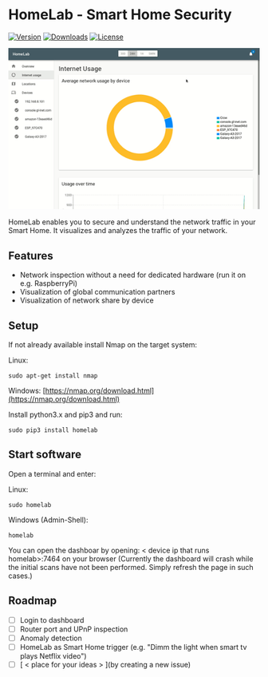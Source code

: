 # HomeLab - Smart Home Security

[![Version](https://img.shields.io/pypi/v/homelab.svg)](http://pypi.python.org/pypi/HomeLab/)
[![Downloads](https://img.shields.io/pypi/dm/homelab.svg?style=plastic)](http://pypi.python.org/pypi/HomeLab/)
[![License](https://img.shields.io/pypi/dm/homelab.svg?style=plastic)](http://pypi.python.org/pypi/HomeLab/)

[![HomeLab demo](./img/banner.gif)](http://pypi.python.org/pypi/HomeLab/)

HomeLab enables you to secure and understand the network traffic in your Smart Home.
It visualizes and analyzes the traffic of your network.

## Features
  + Network inspection without a need for dedicated hardware (run it on e.g. RaspberryPi)
  + Visualization of global communication partners
  + Visualization of network share by device

## Setup
If not already available install Nmap on the target system:

Linux:
```
sudo apt-get install nmap
```

Windows:
[https://nmap.org/download.html](https://nmap.org/download.html)

Install python3.x and pip3 and run:

```
sudo pip3 install homelab
```

## Start software
Open a terminal and enter:

Linux:
```
sudo homelab
```

Windows (Admin-Shell):
```
homelab
```

You can open the dashboar by opening:
< device ip that runs homelab>:7464 on your browser
(Currently the dashboard will crash while the initial scans have not been performed. Simply refresh the page in such cases.)

## Roadmap
  - [ ] Login to dashboard
  - [ ] Router port and UPnP inspection
  - [ ] Anomaly detection
  - [ ] HomeLab as Smart Home trigger (e.g. "Dimm the light when smart tv plays Netflix video")
  - [ ] [ < place for your ideas > ](by creating a new issue)
